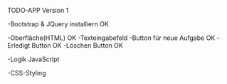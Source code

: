 TODO-APP Version 1

-Bootstrap & JQuery installiern OK

-Oberfläche(HTML) OK
-Texteingabefeld -Button für neue Aufgabe OK
-Erledigt Button OK
-Löschen Button OK





-Logik JavaScript

-CSS-Styling


